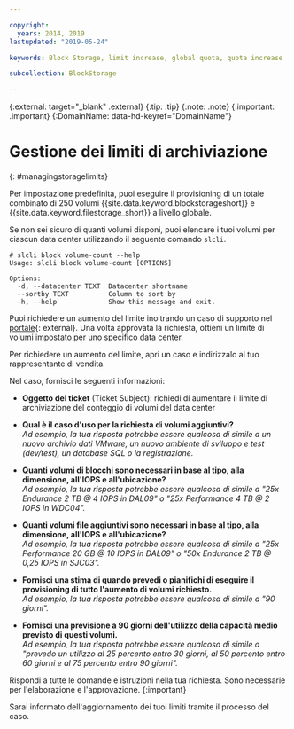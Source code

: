 ```yaml
---

copyright:
  years: 2014, 2019
lastupdated: "2019-05-24"

keywords: Block Storage, limit increase, global quota, quota increase

subcollection: BlockStorage

---
```

{:external: target="_blank" .external}
{:tip: .tip}
{:note: .note}
{:important: .important}
{:DomainName: data-hd-keyref="DomainName"}

# Gestione dei limiti di archiviazione
{: #managingstoragelimits}

Per impostazione predefinita, puoi eseguire il provisioning di un totale combinato di 250 volumi {{site.data.keyword.blockstorageshort}} e {{site.data.keyword.filestorage_short}} a livello globale.

Se non sei sicuro di quanti volumi disponi, puoi elencare i tuoi volumi per ciascun data center utilizzando il seguente comando `slcli`.
```
# slcli block volume-count --help
Usage: slcli block volume-count [OPTIONS]

Options:
  -d, --datacenter TEXT  Datacenter shortname
  --sortby TEXT          Column to sort by
  -h, --help             Show this message and exit.
```

Puoi richiedere un aumento del limite inoltrando un caso di supporto nel [portale](https://{DomainName}/unifiedsupport/cases/add){: external}. Una volta approvata la richiesta, ottieni un limite di volumi impostato per uno specifico data center.  

Per richiedere un aumento del limite, apri un caso e indirizzalo al tuo rappresentante di vendita.

Nel caso, fornisci le seguenti informazioni:

- **Oggetto del ticket** (Ticket Subject): richiedi di aumentare il limite di archiviazione del conteggio di volumi del data center

- **Qual è il caso d'uso per la richiesta di volumi aggiuntivi?** <br />
*Ad esempio, la tua risposta potrebbe essere qualcosa di simile a un nuovo archivio dati VMware, un nuovo ambiente di sviluppo e test (dev/test), un database SQL o la registrazione.*

- **Quanti volumi di blocchi sono necessari in base al tipo, alla dimensione, all'IOPS e all'ubicazione?** <br />
*Ad esempio, la tua risposta potrebbe essere qualcosa di simile a "25x Endurance 2 TB @ 4 IOPS in DAL09" o "25x Performance 4 TB @ 2 IOPS in WDC04".*

- **Quanti volumi file aggiuntivi sono necessari in base al tipo, alla dimensione, all'IOPS e all'ubicazione?** <br />
*Ad esempio, la tua risposta potrebbe essere qualcosa di simile a "25x Performance 20 GB @ 10 IOPS in DAL09" o "50x Endurance 2 TB @ 0,25 IOPS in SJC03".*

- **Fornisci una stima di quando prevedi o pianifichi di eseguire il provisioning di tutto l'aumento di volumi richiesto.** <br />
*Ad esempio, la tua risposta potrebbe essere qualcosa di simile a "90 giorni".*

- **Fornisci una previsione a 90 giorni dell'utilizzo della capacità medio previsto di questi volumi.** <br />
*Ad esempio, la tua risposta potrebbe essere qualcosa di simile a "prevedo un utilizzo al 25 percento entro 30 giorni, al 50 percento entro 60 giorni e al 75 percento entro 90 giorni".*

Rispondi a tutte le domande e istruzioni nella tua richiesta. Sono necessarie per l'elaborazione e l'approvazione.
{:important}

Sarai informato dell'aggiornamento dei tuoi limiti tramite il processo del caso.
